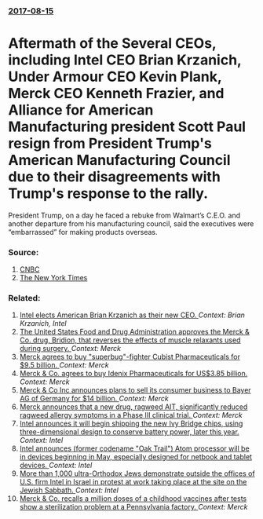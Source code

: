 ### [2017-08-15](/news/2017/08/15/index.md)

#  Aftermath of the Several CEOs, including Intel CEO Brian Krzanich, Under Armour CEO Kevin Plank, Merck CEO Kenneth Frazier, and Alliance for American Manufacturing president Scott Paul resign from President Trump's American Manufacturing Council due to their disagreements with Trump's response to the rally. 

President Trump, on a day he faced a rebuke from Walmart’s C.E.O. and another departure from his manufacturing council, said the executives were “embarrassed” for making products overseas.


### Source:

1. [CNBC](https://www.cnbc.com/2017/08/14/intel-ceo-quit-trumps-manufacturing-council.html)
2. [The New York Times](https://www.nytimes.com/2017/08/15/business/trump-councils-ceos.html)

### Related:

1. [Intel elects American Brian Krzanich as their new CEO. ](/news/2013/05/2/intel-elects-american-brian-krzanich-as-their-new-ceo.md) _Context: Brian Krzanich, Intel_
2. [The United States Food and Drug Administration approves the Merck & Co. drug, Bridion, that reverses the effects of muscle relaxants used during surgery. ](/news/2015/12/15/the-united-states-food-and-drug-administration-approves-the-merck-co-drug-bridion-that-reverses-the-effects-of-muscle-relaxants-used-du.md) _Context: Merck_
3. [Merck agrees to buy "superbug"-fighter Cubist Pharmaceuticals for $9.5 billion. ](/news/2014/12/8/merck-agrees-to-buy-superbug-fighter-cubist-pharmaceuticals-for-9-5-billion.md) _Context: Merck_
4. [Merck & Co. agrees to buy Idenix Pharmaceuticals for US$3.85 billion. ](/news/2014/06/9/merck-co-agrees-to-buy-idenix-pharmaceuticals-for-us-3-85-billion.md) _Context: Merck_
5. [Merck & Co Inc announces plans to sell its consumer business to Bayer AG of Germany for $14 billion. ](/news/2014/05/6/merck-co-inc-announces-plans-to-sell-its-consumer-business-to-bayer-ag-of-germany-for-14-billion.md) _Context: Merck_
6. [Merck announces that a new drug, ragweed AIT, significantly reduced ragweed allergy symptoms in a Phase III clinical trial. ](/news/2012/03/5/merck-announces-that-a-new-drug-ragweed-ait-significantly-reduced-ragweed-allergy-symptoms-in-a-phase-iii-clinical-trial.md) _Context: Merck_
7. [Intel announces it will begin shipping the new Ivy Bridge chips, using three-dimensional design to conserve battery power, later this year. ](/news/2011/05/4/intel-announces-it-will-begin-shipping-the-new-ivy-bridge-chips-using-three-dimensional-design-to-conserve-battery-power-later-this-year.md) _Context: Intel_
8. [Intel announces (former codename "Oak Trail") Atom processor will be in devices beginning in May, especially designed for netbook and tablet devices. ](/news/2011/04/11/intel-announces-former-codename-oak-trail-atom-processor-will-be-in-devices-beginning-in-may-especially-designed-for-netbook-and-tablet.md) _Context: Intel_
9. [ More than 1,000 ultra-Orthodox Jews demonstrate outside the offices of U.S. firm Intel in Israel in protest at work taking place at the site on the Jewish Sabbath. ](/news/2009/11/14/more-than-1-000-ultra-orthodox-jews-demonstrate-outside-the-offices-of-u-s-firm-intel-in-israel-in-protest-at-work-taking-place-at-the-sit.md) _Context: Intel_
10. [ Merck & Co. recalls a million doses of a childhood vaccines after tests show a sterilization problem at a Pennsylvania factory. ](/news/2007/12/12/merck-co-recalls-a-million-doses-of-a-childhood-vaccines-after-tests-show-a-sterilization-problem-at-a-pennsylvania-factory.md) _Context: Merck_
